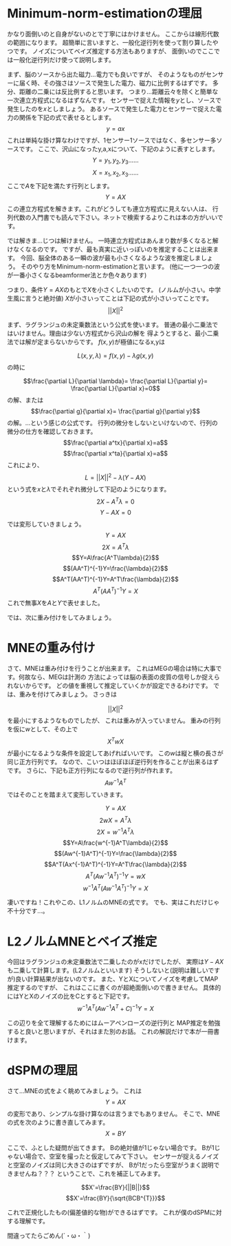 
# Minimum-norm-estimationの理屈
かなり面倒いのと自身がないのとで丁寧にはかけません。
ここからは線形代数の範囲になります。
超簡単に言いますと、一般化逆行列を使って割り算したやつです。
ノイズについてベイズ推定する方法もありますが、
面倒いのでここでは一般化逆行列だけ使って説明します。

まず、脳のソースから出た磁力…電力でも良いですが、
そのようなものがセンサーに届く時、その強さはソースで発生した電力、磁力に比例するはずです。
多分、距離の二乗には反比例すると思います。
つまり…距離云々を除くと簡単な一次連立方程式になるはずなんです。
センサーで捉えた情報を$y$とし、ソースで発生したのを$x$としましょう。
あるソースで発生した電力とセンサーで捉えた電力の関係を下記の式で表せるとします。
$$y=ax$$
これは単純な掛け算なわけですが、1センサー1ソースではなく、多センサー多ソースです。
ここで、沢山になったy,a,xについて、下記のように表すとします。
$$Y={y_1,y_2,y_3......}$$
$$X={x_1,x_2,x_3......}$$
ここで$A$を下記を満たす行列とします。
$$Y=AX$$
この連立方程式を解きます。これがどうしても連立方程式に見えない人は、
行列代数の入門書でも読んで下さい。ネットで検索するよりこれは本の方がいいです。

では解きま…じつは解けません。
一時連立方程式はあんまり数が多くなると解けなくなるのです。
ですが、最も真実に近いっぽいのを推定することは出来ます。
今回、脳全体のある一瞬の波が最も小さくなるような波を推定しましょう。
そのやり方をMinimum-norm-estimationと言います。
(他に一つ一つの波が一番小さくなるbeamformer法とか色々あります)

つまり、条件$Y=AX$のもとで$X$を小さくしたいのです。
(ノルムが小さい。中学生風に言うと絶対値)
$X$が小さいってことは下記の式が小さいってことです。
$$||X||^2$$

まず、ラグランジュの未定乗数法という公式を使います。
普通の最小二乗法ではいけません。理由は少ない方程式から沢山の解を
得ようとすると、最小二乗法では解が定まらないからです。
$f(x,y)$が極値になるx,yは

$$L(x,y,\lambda)=f(x,y)-\lambda g(x,y)$$
の時に

$$\frac{\partial L}{\partial \lambda}=
\frac{\partial L}{\partial y}=
\frac{\partial L}{\partial x}=0$$
の解、または
$$\frac{\partial g}{\partial x}=
\frac{\partial g}{\partial y}$$
の解。…という感じの公式です。
行列の微分をしないといけないので、行列の微分の仕方を確認しておきます。
$$\frac{\partial a^tx}{\partial x}=a$$
$$\frac{\partial x^ta}{\partial x}=a$$
これにより、
$$L=||X||^{2}-\lambda (Y-AX)$$
という式を$x$と$\lambda$でそれぞれ微分して下記のようになります。
$$2X-A^T\lambda=0$$
$$Y-AX=0$$
では変形していきましょう。
$$Y=AX$$
$$2X=A^T\lambda$$
$$Y=A\frac{A^T\lambda}{2}$$
$$(AA^T)^{-1}Y=\frac{\lambda}{2}$$
$$A^T(AA^T)^{-1}Y=A^T\frac{\lambda}{2}$$
$$A^T(AA^T)^{-1}Y=X$$
これで無事$X$を$A$と$Y$で表せました。

では、次に重み付けをしてみましょう。

# MNEの重み付け
さて、MNEは重み付けを行うことが出来ます。
これはMEGの場合は特に大事です。何故なら、MEGは計測の
方法によっては脳の表面の皮質の信号しか捉えられないからです。
どの値を重視して推定していくかが設定できるわけです。
では、重みを付けてみましょう。
さっきは

$$||X||^2$$
を最小にするようなものでしたが、 これは重みが入っていません。
重みの行列を仮に$w$として、その上で
$$X^{T}wX$$
が最小になるような条件を設定してあげればいいです。
この$w$は縦と横の長さが同じ正方行列です。
なので、こいつはほぼほぼ逆行列を作ることが出来るはずです。
さらに、下記も正方行列になるので逆行列が作れます。
$$Aw^{-1}A^{T}$$
ではそのことを踏まえて変形していきます。

$$Y=AX$$
$$2wX=A^T\lambda$$
$$2X=w^{-1}A^T\lambda$$
$$Y=A\frac{w^{-1}A^T\lambda}{2}$$
$$(Aw^{-1}A^T)^{-1}Y=\frac{\lambda}{2}$$
$$A^T(Ax^{-1}A^T)^{-1}Y=A^T\frac{\lambda}{2}$$
$$A^T(Aw^{-1}A^T)^{-1}Y=wX$$
$$w^{-1}A^T(Aw^{-1}A^T)^{-1}Y=X$$

凄いですね！これやこの、L1ノルムのMNEの式です。
でも、実はこれだけじゃ不十分です…。

# L2ノルムMNEとベイズ推定
今回はラグランジュの未定乗数法で二乗したのがxだけでしたが、
実際は$Y-AX$も二乗して計算します。(L2ノルムといいます)
そうしないと(説明は難しいですが)良い計算結果が出ないのです。
また、YとXについてノイズを考慮してMAP推定するのですが、
これはここに書くのが超絶面倒いので書きません。
具体的にはYとXのノイズの比をCとすると下記です。
$$w^{-1}A^T(Aw^{-1}A^T+C)^{-1}Y=X$$

この辺りを全て理解するためにはムーアペンローズの逆行列と
MAP推定を勉強すると良いと思いますが、それはまた別のお話。
これの解説だけで本が一冊書けます。

# dSPMの理屈
さて…MNEの式をよく眺めてみましょう。
これは
$$Y=AX$$
の変形であり、シンプルな掛け算なのは言うまでもありません。
そこで、MNEの式を次のように書き直してみます。
$$X=BY$$

ここで、ふとした疑問が出てきます。
Bの絶対値が1じゃない場合です。
Bが1じゃない場合で、空室を撮ったと仮定してみて下さい。
センサーが捉えるノイズと空室のノイズは同じ大きさのはずですが、
Bが1だったら空室がうまく説明できませんね？？？
ということで、これを補正してみます。

$$X'=\frac{BY}{||B||}$$
$$X'=\frac{BY}{\sqrt{BCB^{T}}}$$

これで正規化したもの(偏差値的な物)ができるはずです。
これが僕のdSPMに対する理解です。

間違ってたらごめん(´・ω・｀)

